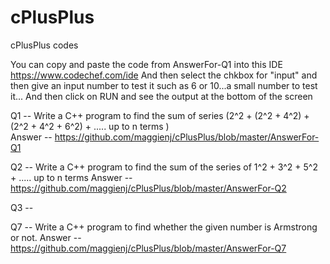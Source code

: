 # cPlusPlus
cPlusPlus codes

You can copy and paste the code from AnswerFor-Q1 into this IDE <https://www.codechef.com/ide>
And then select the chkbox for "input" and then give an input number to test it such as 6 or 10...a small number to test it...
And then click on RUN and see the output at the bottom of the screen


Q1 --
Write a C++ program to find the sum of series (2^2 + (2^2 + 4^2) + (2^2 + 4^2 + 6^2) + ..... up to n terms ) </br>
Answer -- <https://github.com/maggienj/cPlusPlus/blob/master/AnswerFor-Q1>

Q2 --
Write a C++ program to find the sum of the series of 1^2 + 3^2 + 5^2 + ..... up to n terms 
Answer -- <https://github.com/maggienj/cPlusPlus/blob/master/AnswerFor-Q2>

Q3 --









Q7 --
Write a C++ program to find whether the given number is Armstrong or not.
Answer -- <https://github.com/maggienj/cPlusPlus/blob/master/AnswerFor-Q7>


